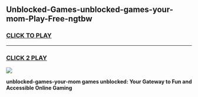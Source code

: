 
## Unblocked-Games-unblocked-games-your-mom-Play-Free-ngtbw
<h3>
<a href="https://premium76.site?title=unblocked-games-your-mom&ref=10A">CLICK TO PLAY</a></h3>
<hr>

<h3>
<a href="https://premium76.site?title=unblocked-games-your-mom&ref=10A">CLICK 2 PLAY</a>
  
</h3>

<a href="https://premium76.site?title=unblocked-games-your-mom&ref=10A"><img src="https://clearcache.store/games.png"></a>


**unblocked-games-your-mom games unblocked: Your Gateway to Fun and Accessible Online Gaming**
